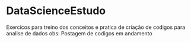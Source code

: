 # DataScienceEstudo
Exercicos para treino dos conceitos e pratica de criação de codigos para analise de dados
obs: Postagem de codigos em andamento
